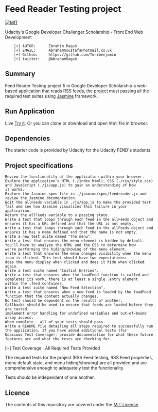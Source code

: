# Feed Reader Testing project
[![MIT](https://img.shields.io/badge/license-MIT-blue.svg)](https://github.com/Yuribenjamin/arcade-game/blob/master/LICENSE)

Udacity's Google Developer Challenger Scholarship - Front End Web Development

```
    [+] AUTOR:      Ibrahim Ragab
    [+] EMAIL:      Abrahammoustafa@hotmail.co.uk
    [+] Github:     https://github.com/Yuribenjamin
    [+] twitter:    @AbrahamRagab

```

## Summary

Feed Reader Testing project 5 in Google Developer Scholarship a web-based application that reads RSS feeds, the project
must passing all the required test suites using [Jasmine](http://jasmine.github.io/) framework.


## Run Application

Live [Try it](https://yuribenjamin.github.io/feedreader/).
Or you can clone or download and open html file in browser.


## Dependencies

The starter code is provided by Udacity for the Udacity FEND's students.


## Project specifications

    Review the functionality of the application within your browser.
    Explore the application's HTML (./index.html), CSS (./css/style.css) and JavaScript (./js/app.js) to gain an understanding of how
    it works.
    Explore the Jasmine spec file in ./jasmine/spec/feedreader.js and review the Jasmine documentation.
    Edit the allFeeds variable in ./js/app.js to make the provided test fail and see how Jasmine visualizes this failure in your
    application.
    Return the allFeeds variable to a passing state.
    Write a test that loops through each feed in the allFeeds object and ensures it has a URL defined and that the URL is not empty.
    Write a test that loops through each feed in the allFeeds object and ensures it has a name defined and that the name is not empty.
    Write a new test suite named "The menu".
    Write a test that ensures the menu element is hidden by default. You'll have to analyze the HTML and the CSS to determine how
    we're performing the hiding/showing of the menu element.
    Write a test that ensures the menu changes visibility when the menu icon is clicked. This test should have two expectations:
    does the menu display when clicked and does it hide when clicked again.
    Write a test suite named "Initial Entries".
    Write a test that ensures when the loadFeed function is called and completes its work, there is at least a single .entry element
    within the .feed container.
    Write a test suite named "New Feed Selection".
    Write a test that ensures when a new feed is loaded by the loadFeed function that the content actually changes.
    No test should be dependent on the results of another.
    Callbacks should be used to ensure that feeds are loaded before they are tested.
    Implement error handling for undefined variables and out-of-bound array access.
    When complete - all of your tests should pass.
    Write a README file detailing all steps required to successfully run the application. If you have added additional tests (for
    Udacious Test Coverage), provide documentation for what these future features are and what the tests are checking for.

[+] Test Coverage :
All Required Tests Provided

The required tests for the project (RSS Feed testing, RSS Feed properties, menu default state, and menu hiding/showing) are all provided and are comprehensive enough to adequately test the functionality.

Tests should be independent of one another.


## Licence
The contents of this repository are covered under the [MIT License](https://rem.mit-license.org/).

